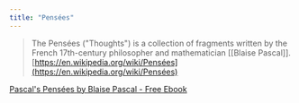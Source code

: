 ```yaml
---
title: "Pensées"
---
```


> The Pensées ("Thoughts") is a collection of fragments written by the French 17th-century philosopher and mathematician [[Blaise Pascal]].
[https://en.wikipedia.org/wiki/Pensées](https://en.wikipedia.org/wiki/Pensées)

[Pascal's Pensées by Blaise Pascal - Free Ebook](https://www.gutenberg.org/ebooks/18269)

